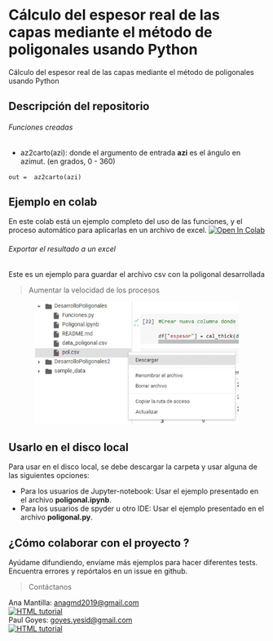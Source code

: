 # Cálculo del espesor real de las capas mediante el método de poligonales usando Python
Cálculo del espesor real de las capas mediante el método de poligonales usando Python

## Descripción del repositorio


###### Funciones creadas

- az2carto(azi): donde el argumento de entrada <b>azi</b> es el ángulo en azimut. (en grados, 0 - 360)

```
out =  az2carto(azi)
```
 
## Ejemplo en colab 

En este colab está un ejemplo completo del uso de las funciones, y el proceso automático para aplicarlas en un archivo de excel.
[![Open In Colab](https://colab.research.google.com/assets/colab-badge.svg)](https://colab.research.google.com/drive/1xms3EEhLpyYVl7YiIcuiTqt-IsWStdxS#scrollTo=ZwSqdcHlWbe9)


###### Exportar el resultado a un excel 
Este es un ejemplo para guardar el archivo csv con la poligonal desarrollada
> Aumentar la velocidad de los procesos 

<p align="center">
<img src="https://github.com/Anagabrielamantilla/DesarrolloPoligonales/blob/main/Captura%20de%20pantalla%202022-09-04%20212911.jpg" width="400">
</p>

## Usarlo en el disco local

Para usar en el disco local, se debe descargar la carpeta y usar alguna de las siguientes opciones:
- Para los usuarios de Jupyter-notebook: Usar el ejemplo presentado en el archivo <b>poligonal.ipynb</b>. 
- Para los usuarios de spyder u otro IDE:  Usar el ejemplo presentado en el archivo <b>poligonal.py</b>. 

## ¿Cómo colaborar con el proyecto ? 

Ayúdame difundiendo, envíame más ejemplos para hacer diferentes tests. Encuentra errores y repórtalos en un issue en github.

> Contáctanos


Ana Mantilla: anagmd2019@gmail.com </br> <a href="https://www.linkedin.com/in/ana-gabriela-mantilla-24377a21a/">
  <img src="https://cdn-icons-png.flaticon.com/512/174/174857.png" alt="HTML tutorial" style="width:30px;height:30px;">
</a> </br> 
Paul Goyes:   goyes.yesid@gmail.com </br> <a href="https://www.linkedin.com/in/paul-goyes-0212b810/">
  <img src="https://cdn-icons-png.flaticon.com/512/174/174857.png" alt="HTML tutorial" style="width:30px;height:30px;">
</a>
